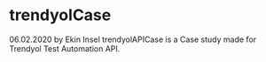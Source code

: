# trendyolCase
06.02.2020 by Ekin Insel
trendyolAPICase is a Case study made for Trendyol Test Automation API.
